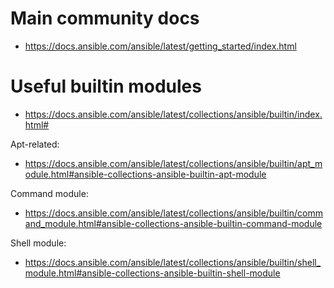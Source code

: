 # Main community docs
- https://docs.ansible.com/ansible/latest/getting_started/index.html

# Useful builtin modules
- https://docs.ansible.com/ansible/latest/collections/ansible/builtin/index.html#

Apt-related:
  - https://docs.ansible.com/ansible/latest/collections/ansible/builtin/apt_module.html#ansible-collections-ansible-builtin-apt-module

Command module:
  - https://docs.ansible.com/ansible/latest/collections/ansible/builtin/command_module.html#ansible-collections-ansible-builtin-command-module

Shell module:
  - https://docs.ansible.com/ansible/latest/collections/ansible/builtin/shell_module.html#ansible-collections-ansible-builtin-shell-module
